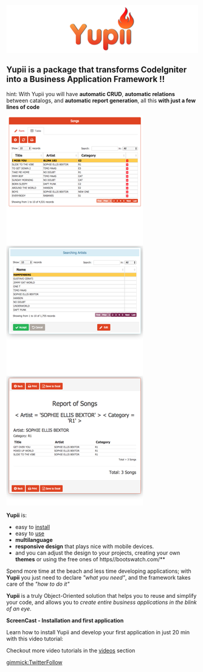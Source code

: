 ![Logo](./img/banner.png)

## **Yupii** is a package that transforms CodeIgniter into a Business Application Framework !!

hint: With Yupii you will have **automatic CRUD**, **automatic relations** between catalogs, and **automatic report generation**, all this **with just a few lines of code**

![](./img/pantallacanciones.png)
![](./img/BusquedaArtistas.png)
![](./img/ReporteCancionesSalida.png)

**Yupii** is:

- easy to [install](install.md)
- easy to [use](quickstart.md)
- **multilanguage**
- **responsive design** that plays nice with mobile devices.
- and you can adjust the design to your projects, creating your own **themes** or using the free ones of https//bootswatch.com/\*\*

Spend more time at the beach and less time developing applications; with **Yupii** you just need to declare _"what you need"_, and the framework takes care of the _"how to do it"_

**Yupii** is a truly Object-Oriented solution that helps you to reuse and simplify your code, and allows you to _create entire business applications in the blink of an eye_.

**ScreenCast - Installation and first application**

Learn how to install Yupii and develop your first application in just 20 min with this video tutorial:

[](https://www.youtube.com/watch?v=TFHCEaUTGjA)

Checkout more video tutorials in the [videos](videos.md) section

[gimmick:TwitterFollow](@cgarciagl)
